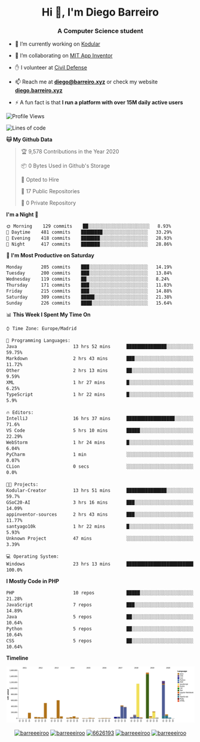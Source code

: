 <h1 align="center">Hi 👋, I'm Diego Barreiro</h1>
<h3 align="center">A Computer Science student</h3>

- 🔭 I’m currently working on [Kodular](https://www.kodular.io)

- 👯 I’m collaborating on [MIT App Inventor](https://github.com/mit-cml/appinventor-sources)

- ✋ I volunteer at [Civil Defense](https://proteccioncivil.sdc.gal)

- 📫 Reach me at **diego@barreiro.xyz** or check my website **[diego.barreiro.xyz](https://diego.barreiro.xyz)**

- ⚡ A fun fact is that **I run a platform with over 15M daily active users**

<!--START_SECTION:waka-->
![Profile Views](http://img.shields.io/badge/Profile%20Views-55-blue)

![Lines of code](https://img.shields.io/badge/From%20Hello%20World%20I%27ve%20Written-21.7%20million%20lines%20of%20code-blue)

**🐱 My Github Data** 

> 🏆 9,578 Contributions in the Year 2020
 > 
> 📦 0 Bytes Used in Github's Storage 
 > 
> 💼 Opted to Hire
 > 
> 📜 17 Public Repositories
 > 
> 🔑 0 Private Repository 
 > 
**I'm a Night 🦉** 

```text
🌞 Morning    129 commits    ██░░░░░░░░░░░░░░░░░░░░░░░   8.93% 
🌆 Daytime    481 commits    ████████░░░░░░░░░░░░░░░░░   33.29% 
🌃 Evening    418 commits    ███████░░░░░░░░░░░░░░░░░░   28.93% 
🌙 Night      417 commits    ███████░░░░░░░░░░░░░░░░░░   28.86%

```
📅 **I'm Most Productive on Saturday** 

```text
Monday       205 commits    ███░░░░░░░░░░░░░░░░░░░░░░   14.19% 
Tuesday      200 commits    ███░░░░░░░░░░░░░░░░░░░░░░   13.84% 
Wednesday    119 commits    ██░░░░░░░░░░░░░░░░░░░░░░░   8.24% 
Thursday     171 commits    ███░░░░░░░░░░░░░░░░░░░░░░   11.83% 
Friday       215 commits    ███░░░░░░░░░░░░░░░░░░░░░░   14.88% 
Saturday     309 commits    █████░░░░░░░░░░░░░░░░░░░░   21.38% 
Sunday       226 commits    ████░░░░░░░░░░░░░░░░░░░░░   15.64%

```


📊 **This Week I Spent My Time On** 

```text
⌚︎ Time Zone: Europe/Madrid

💬 Programming Languages: 
Java                     13 hrs 52 mins      ███████████████░░░░░░░░░░   59.75% 
Markdown                 2 hrs 43 mins       ███░░░░░░░░░░░░░░░░░░░░░░   11.72% 
Other                    2 hrs 13 mins       ██░░░░░░░░░░░░░░░░░░░░░░░   9.59% 
XML                      1 hr 27 mins        █░░░░░░░░░░░░░░░░░░░░░░░░   6.25% 
TypeScript               1 hr 22 mins        █░░░░░░░░░░░░░░░░░░░░░░░░   5.9%

🔥 Editors: 
IntelliJ                 16 hrs 37 mins      ██████████████████░░░░░░░   71.6% 
VS Code                  5 hrs 10 mins       █████░░░░░░░░░░░░░░░░░░░░   22.29% 
WebStorm                 1 hr 24 mins        █░░░░░░░░░░░░░░░░░░░░░░░░   6.04% 
PyCharm                  1 min               ░░░░░░░░░░░░░░░░░░░░░░░░░   0.07% 
CLion                    0 secs              ░░░░░░░░░░░░░░░░░░░░░░░░░   0.0%

🐱‍💻 Projects: 
Kodular-Creator          13 hrs 51 mins      ███████████████░░░░░░░░░░   59.7% 
GSoC20-AI                3 hrs 16 mins       ███░░░░░░░░░░░░░░░░░░░░░░   14.09% 
appinventor-sources      2 hrs 43 mins       ███░░░░░░░░░░░░░░░░░░░░░░   11.77% 
santyago10k              1 hr 22 mins        █░░░░░░░░░░░░░░░░░░░░░░░░   5.93% 
Unknown Project          47 mins             ░░░░░░░░░░░░░░░░░░░░░░░░░   3.39%

💻 Operating System: 
Windows                  23 hrs 13 mins      █████████████████████████   100.0%

```

**I Mostly Code in PHP** 

```text
PHP                      10 repos            █████░░░░░░░░░░░░░░░░░░░░   21.28% 
JavaScript               7 repos             ███░░░░░░░░░░░░░░░░░░░░░░   14.89% 
Java                     5 repos             ██░░░░░░░░░░░░░░░░░░░░░░░   10.64% 
Python                   5 repos             ██░░░░░░░░░░░░░░░░░░░░░░░   10.64% 
CSS                      5 repos             ██░░░░░░░░░░░░░░░░░░░░░░░   10.64%

```


**Timeline**

![Chart not found](https://github.com/barreeeiroo/barreeeiroo/blob/master/charts/bar_graph.png) 


<!--END_SECTION:waka-->

<p align="center">
<a href="https://twitter.com/barreeeiroo" target="blank"><img align="center" src="https://cdn.jsdelivr.net/npm/simple-icons@3.0.1/icons/twitter.svg" alt="barreeeiroo" height="20" width="20" /></a>
<a href="https://linkedin.com/in/barreeeiroo" target="blank"><img align="center" src="https://cdn.jsdelivr.net/npm/simple-icons@3.0.1/icons/linkedin.svg" alt="barreeeiroo" height="20" width="20" /></a>
<a href="https://stackoverflow.com/users/6626193" target="blank"><img align="center" src="https://cdn.jsdelivr.net/npm/simple-icons@3.0.1/icons/stackoverflow.svg" alt="6626193" height="20" width="20" /></a>
<a href="https://fb.com/barreeeiroo" target="blank"><img align="center" src="https://cdn.jsdelivr.net/npm/simple-icons@3.0.1/icons/facebook.svg" alt="barreeeiroo" height="20" width="20" /></a>
<a href="https://instagram.com/barreeeiroo" target="blank"><img align="center" src="https://cdn.jsdelivr.net/npm/simple-icons@3.0.1/icons/instagram.svg" alt="barreeeiroo" height="20" width="20" /></a>
</p>
